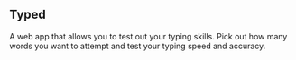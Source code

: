 ## Typed

A web app that allows you to test out your typing skills. Pick out how many words you want to attempt and test your typing speed and accuracy. 
